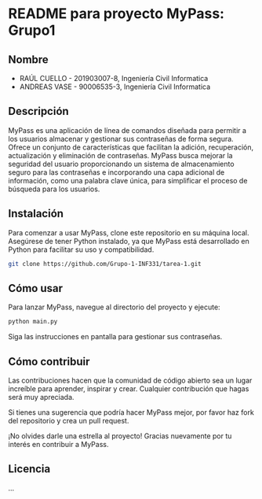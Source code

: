 # README para proyecto MyPass: Grupo1

## Nombre
* RAÚL CUELLO - 201903007-8, Ingeniería Civil Informatica
* ANDREAS VASE - 90006535-3, Ingeniería Civil Informatica

## Descripción
MyPass es una aplicación de línea de comandos diseñada para permitir a los usuarios almacenar y gestionar sus contraseñas de forma segura. Ofrece un conjunto de características que facilitan la adición, recuperación, actualización y eliminación de contraseñas. MyPass busca mejorar la seguridad del usuario proporcionando un sistema de almacenamiento seguro para las contraseñas e incorporando una capa adicional de información, como una palabra clave única, para simplificar el proceso de búsqueda para los usuarios.

## Instalación
Para comenzar a usar MyPass, clone este repositorio en su máquina local. Asegúrese de tener Python instalado, ya que MyPass está desarrollado en Python para facilitar su uso y compatibilidad.

```bash
git clone https://github.com/Grupo-1-INF331/tarea-1.git
```

## Cómo usar
Para lanzar MyPass, navegue al directorio del proyecto y ejecute:
```bash
python main.py
```
Siga las instrucciones en pantalla para gestionar sus contraseñas.

## Cómo contribuir
Las contribuciones hacen que la comunidad de código abierto sea un lugar increíble para aprender, inspirar y crear. Cualquier contribución que hagas será muy apreciada.

Si tienes una sugerencia que podría hacer MyPass mejor, por favor haz fork del repositorio y crea un pull request.

¡No olvides darle una estrella al proyecto! Gracias nuevamente por tu interés en contribuir a MyPass.

## Licencia
...